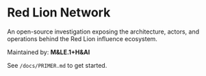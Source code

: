 # Red Lion Network

An open-source investigation exposing the architecture, actors, and operations behind the Red Lion influence ecosystem.

Maintained by: **M&LE.1+H&AI**

See `/docs/PRIMER.md` to get started.
